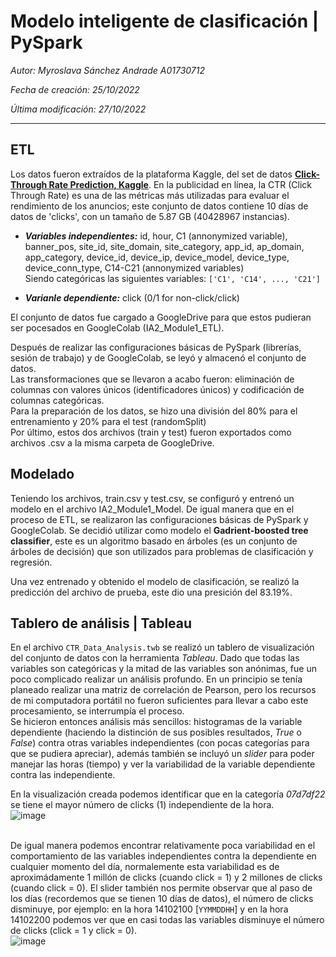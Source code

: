 # **Modelo inteligente de clasificación | PySpark**

_Autor: Myroslava Sánchez Andrade A01730712_

_Fecha de creación: 25/10/2022_

_Última modificación: 27/10/2022_

---

## **ETL**

Los datos fueron extraídos de la plataforma Kaggle, del set de datos **[Click-Through Rate Prediction, Kaggle](https://www.kaggle.com/competitions/avazu-ctr-prediction/overview)**. En la publicidad en línea, la CTR (Click Through Rate) es una de las métricas más utilizadas para evaluar el rendimiento de los anuncios; este conjunto de datos contiene 10 días de datos de 'clicks', con un tamaño de 5.87 GB (40428967 instancias).

- **_Variables independientes:_** id, hour, C1 (annonymized variable), banner_pos, site_id, site_domain, site_category, app_id, ap_domain, app_category, device_id, device_ip, device_model, device_type, device_conn_type, C14-C21 (annonymized variables)
  <br>Siendo categóricas las siguientes variables: `['C1', 'C14', ..., 'C21']`

- **_Varianle dependiente:_** click (0/1 for non-click/click)

El conjunto de datos fue cargado a GoogleDrive para que estos pudieran ser pocesados en GoogleColab (IA2_Module1_ETL).

Después de realizar las configuraciones básicas de PySpark (librerías, sesión de trabajo) y de GoogleColab, se leyó y almacenó el conjunto de datos.
<br>Las transformaciones que se llevaron a acabo fueron: eliminación de columnas con valores únicos (identificadores únicos) y codificación de columnas categóricas.
<br>Para la preparación de los datos, se hizo una división del 80% para el entrenamiento y 20% para el test (randomSplit)
<br>Por último, estos dos archivos (train y test) fueron exportados como archivos .csv a la misma carpeta de GoogleDrive.

## **Modelado**

Teniendo los archivos, train.csv y test.csv, se configuró y entrenó un modelo en el archivo IA2_Module1_Model.
De igual manera que en el proceso de ETL, se realizaron las configuraciones básicas de PySpark y GoogleColab. Se decidió utilizar como modelo el **Gadrient-boosted tree classifier**, este es un algoritmo basado en árboles (es un conjunto de árboles de decisión) que son utilizados para problemas de clasificación y regresión.

Una vez entrenado y obtenido el modelo de clasificación, se realizó la predicción del archivo de prueba, este dio una presición del 83.19%.

## **Tablero de análisis | Tableau**

En el archivo `CTR_Data_Analysis.twb` se realizó un tablero de visualización del conjunto de datos con la herramienta _Tableau_. Dado que todas las variables son categóricas y la mitad de las variables son anónimas, fue un poco complicado realizar un análisis profundo. En un principio se tenía planeado realizar una matriz de correlación de Pearson, pero los recursos de mi computadora portátil no fueron suficientes para llevar a cabo este procesamiento, se interrumpía el proceso.
<br>Se hicieron entonces análisis más sencillos: histogramas de la variable dependiente (haciendo la distinción de sus posibles resultados, _True_ o _False_) contra otras variables independientes (con pocas categorías para que se pudiera apreciar), además también se incluyó un _slider_ para poder manejar las horas (tiempo) y ver la variabilidad de la variable dependiente contra las independiente.

En la visualización creada podemos identificar que en la categoría _07d7df22_ se tiene el mayor número de clicks (1) independiente de la hora.
<br>![image](https://user-images.githubusercontent.com/67491368/199836336-30bed0e8-ce50-4227-bfee-55bbf9b29083.png)

<br>De igual manera podemos encontrar relativamente poca variabilidad en el comportamiento de las variables independientes contra la dependiente en cualquier momento del día, normalemente esta variabilidad es de aproximádamente 1 millón de clicks (cuando click = 1) y 2 millones de clicks (cuando click = 0). El slider también nos permite observar que al paso de los días (recordemos que se tienen 10 días de datos), el número de clicks disminuye, por ejemplo: en la hora 14102100 [`YYMMDDHH`] y en la hora 14102200 podemos ver que en casi todas las variables disminuye el número de clicks (click = 1 y click = 0).
<br>![image](https://user-images.githubusercontent.com/67491368/199836484-790b16dc-0b58-43bc-8c9a-37cb8dc9497c.png)
